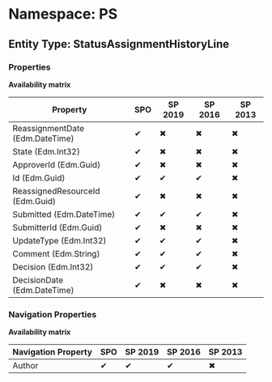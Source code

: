 # Namespace: PS
## Entity Type: StatusAssignmentHistoryLine

### Properties

**Availability matrix**

Property | SPO | SP 2019 | SP 2016 | SP 2013
----------|-----|---------|---------|--------
ReassignmentDate (Edm.DateTime) | ✔ | ✖ | ✖ | ✖
State (Edm.Int32) | ✔ | ✖ | ✖ | ✖
ApproverId (Edm.Guid) | ✔ | ✖ | ✖ | ✖
Id (Edm.Guid) | ✔ | ✔ | ✔ | ✖
ReassignedResourceId (Edm.Guid) | ✔ | ✖ | ✖ | ✖
Submitted (Edm.DateTime) | ✔ | ✔ | ✔ | ✖
SubmitterId (Edm.Guid) | ✔ | ✖ | ✖ | ✖
UpdateType (Edm.Int32) | ✔ | ✔ | ✔ | ✖
Comment (Edm.String) | ✔ | ✔ | ✔ | ✖
Decision (Edm.Int32) | ✔ | ✔ | ✔ | ✖
DecisionDate (Edm.DateTime) | ✔ | ✖ | ✖ | ✖

### Navigation Properties

**Availability matrix**

Navigation Property | SPO | SP 2019 | SP 2016 | SP 2013
----------|-----|---------|---------|--------
Author | ✔ | ✔ | ✔ | ✖
